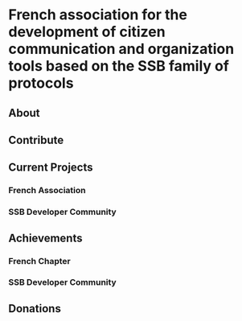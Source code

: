 # French association for the development of citizen communication and organization tools based on the SSB family of protocols

## About

## Contribute

## Current Projects

### French Association

### SSB Developer Community

## Achievements

### French Chapter

### SSB Developer Community

## Donations
